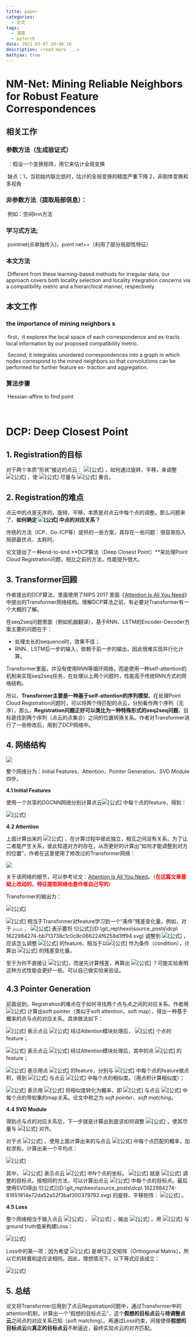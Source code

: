 ```yaml
---
title: paper
categories:
  - 论文
tags:
  - 深度
  - pytorch
date: 2021-03-07 20:48:16
description: <read more ...>
mathjax: true
---
```




# NM-Net: Mining Reliable Neighbors for Robust Feature Correspondences

## 相关工作

### 参数方法（生成验证式）

​			：假设一个变换矩阵，用它来估计全局变换

​				缺点：1，当初始内联比低时，估计的全局变换的精度严重下降 2，非刚体变换和多视角

### 非参数方法（提取局部信息）：

​			例如：空间knn方法

### 学习式方法;

​			pointnet(点单独传入)，point net++（利用了部分局部性特征）

### 本文方法

​			Different from these learning-based methods for irregular data, our approach covers both locality selection and locality integration concerns via a compatibility metric and a hierarchical manner, respectively.



##  本文工作

### the importance of mining neighbors s

​		first，it explores the local space of each correspondence and ex-tracts local information by our proposed compatibility metric. 

​	    Second, it integrates unordered correspondences into a graph in which nodes correspond to the mined neighbors so that convolutions can be performed for further feature ex-
traction and aggregation.

### 算法步骤

​		Hessian-affine to find point

​		




# DCP: Deep Closest Point

## 1\. Registration的目标

对于两个本质“形状”接近的点云： ![[公式]](D:\git_rep\hexo\source\_posts\dcp\1622984274-277b4891c53bdc722638e8e9dcb2bede.svg) ，如何通过旋转、平移，来调整 ![[公式]](D:\git_rep\hexo\source\_posts\dcp\1622984274-bb713738c1c0c8c066224f6258d3ff94.svg) ，使 ![[公式]](D:\git_rep\hexo\source\_posts\dcp\1622984274-bb713738c1c0c8c066224f6258d3ff94.svg) 尽量与 ![[公式]](D:\git_rep\hexo\source\_posts\dcp\1622984274-5080b1a67cc21b4d7d0e758935e59275.svg) 重合。

## 2\. Registration的难点

点云中的点是无序的。旋转、平移，本质是对点云中每个点的调整。那么问题来了，**如何确定 ![[公式]](D:\git_rep\hexo\source\_posts\dcp\1622984274-277b4891c53bdc722638e8e9dcb2bede.svg) 中点的对应关系？**

传统的方法（ICP、Go-ICP等）提供的一些方案，其存在一些问题：很容易陷入局部最优点、太耗时。

论文提出了一种end-to-end **DCP算法（Deep Closest Point）**来处理Point Cloud Registration问题，相比之前的方法，性能提升很大。

## 3\. Transformer回顾

作者提出的DCP算法，里面使用了NIPS 2017 里面《[Attention Is All You Need](https://link.zhihu.com/?target=https%3A//papers.nips.cc/paper/7181-attention-is-all-you-need.pdf)》中提出的Transformer网络结构。理解DCP算法之前，有必要对Transformer有一个大概的了解。

在seq2seq问题里面（例如机器翻译），基于RNN、LSTM的Encoder-Decoder方案主要的问题在于：

*   处理太长的sequence时，效果不佳；
*   RNN、LSTM后一步的输入，依赖于前一步的输出，因此很难实现并行化计算。

Transformer里面，并没有使用RNN等循环网络，而是使用一种self-attention的机制来实现seq2seq任务，在处理以上两个问题时，性能高于传统RNN方式的网络结构。

所以，**Transformer主要是一种基于self-attention的序列模型**。在处理Point Cloud Registration问题时，可以将两个待匹配的点云，分别看作两个序列（无序），那么，**Registration问题正好可以类比为一种特殊形式的seq2seq问题**，目标是找到两个序列（点云的点集合）之间的位置转换关系。作者对Transformer进行了一些修改后，用到了DCP网络中。

## 4\. 网络结构

![](D:\git_rep\hexo\source\_posts\dcp\1622984274-c409f6e011c8167c9987c833ee30741f.jpg)

  

整个网络分为：Initial Features、Attention、Pointer Generation、SVD Module四步。

**4.1 Initial Features**

使用一个共享的DGCNN网络分别计算点云![[公式]](D:\git_rep\hexo\source\_posts\dcp\1622984274-c731c61e4db30fe277feae2d2d9dcd96.svg) 中每个点的feature，得到：

![[公式]](D:\git_rep\hexo\source\_posts\dcp\1622984274-609d2f97d086e3aa296ed99f3e6e5468.svg)

**4.2 Attention**

上面计算出来的 ![[公式]](D:\git_rep\hexo\source\_posts\dcp\1622984274-28103a1bd3ae33c23cae4479974c3664.svg) ，在计算过程中彼此独立，相互之间没有关系。为了让二者能产生关系，彼此知道对方的存在，从而更好的计算出“如何才能调整到对方的位置“，作者在这里使用了修改过的Transformer网络：

![](D:\git_rep\hexo\source\_posts\dcp\1622984274-ee0f2fb4cc2ec5b2d11de90461246a01.jpg)

关于该网络的细节，可以参考论文：[Attention Is All You Need](https://link.zhihu.com/?target=https%3A//papers.nips.cc/paper/7181-attention-is-all-you-need.pdf)。（<strong style="color:red;">在这篇文章基础上改动的，特征提取网络也是作者自己写的</strong>）

Transformer的输出为：

![[公式]](D:\git_rep\hexo\source\_posts\dcp\1622984274-3f38b8862d04e75052fe8176b6fecc09.svg)

![[公式]](D:\git_rep\hexo\source\_posts\dcp\1622984274-a84b1e00ae490f5dbf83f19fced51508.svg) 相当于Transformer对feature学习到一个“条件”残差变化量。例如，对于 <img src="D:\git_rep\hexo\source\_posts\dcp\1622984274-3617a6b36361f59948a10177e31d5c4a.svg" alt="[公式]" style="zoom:50%;" /> ， ![[公式]](D:\git_rep\hexo\source\_posts\dcp\1622984274-31799e50d252f85e8ae6b0f42fe2c003.svg) 表示要将 ![[公式]](D:\git_rep\hexo\source\_posts\dcp\  1622984274-bb713738c1c0c8c066224f6258d3ff94.svg) 调整到 ![[公式]](D:\git_rep\hexo\source\_posts\dcp\1622984274-5080b1a67cc21b4d7d0e758935e59275.svg) ，应该怎么调整 ![[公式]](D:\git_rep\hexo\source\_posts\dcp\1622984274-bb713738c1c0c8c066224f6258d3ff94.svg) 的feature。相当于以![[公式]](D:\git_rep\hexo\source\_posts\dcp\1622984274-879d55cfa66fc21c94c02718d5a6d59b.svg) 作为条件（condition），计算出 ![[公式]](D:\git_rep\hexo\source\_posts\dcp\1622984274-3617a6b36361f59948a10177e31d5c4a.svg) 的残差变化量。

至于为何不直接让 ![[公式]](D:\git_rep\hexo\source\_posts\dcp\1622984274-73193c0950cb5d7cf396f6b2110a46dc.svg)，而是先计算残差，再算出 ![[公式]](D:\git_rep\hexo\source\_posts\dcp\1622984274-2a541b4c61150e11214f6619f7bd2fe8.svg) ？可能实验表明这种方式性能会更好一些。可以自己做实验来验证。

## 4.3 Pointer Generation

前面说到，Registration的难点在于如何寻找两个点与点之间的对应关系。作者用 ![[公式]](D:\git_rep\hexo\source\_posts\dcp\1622984274-a48eddaf286db4872158974ed318daef.svg) 计算出soft pointer（类似于soft attention，soft map），得出一种基于概率的点与点的对应关系。具体做法如下：

![[公式]](D:\git_rep\hexo\source\_posts\dcp\1622984274-f8af6066202be014a545014d3b65a8eb.svg) 表示点云 ![[公式]](D:\git_rep\hexo\source\_posts\dcp\1622984274-5080b1a67cc21b4d7d0e758935e59275.svg) 经过Attention模块处理后， ![[公式]](D:\git_rep\hexo\source\_posts\dcp\1622984274-390824601cf6d50933744af0e4ccf208.svg) 个点的feature；

![[公式]](D:\git_rep\hexo\source\_posts\dcp\1622984274-2e23416afee0a9fd25a075f8966a7f5b.svg) 表示点云 ![[公式]](D:\git_rep\hexo\source\_posts\dcp\1622984274-bb713738c1c0c8c066224f6258d3ff94.svg) 经过Attention模块处理后，其中的点 ![[公式]](D:\git_rep\hexo\source\_posts\dcp\1622984274-55abd6ee2c07065bfd8875b4e79a1cf9.svg) 的feature；

![[公式]](D:\git_rep\hexo\source\_posts\dcp\1622984274-7dc446e74a05c1dabb096d994b62403d.svg) 表示用点 ![[公式]](D:\git_rep\hexo\source\_posts\dcp\1622984274-55abd6ee2c07065bfd8875b4e79a1cf9.svg) 的feature，分别与 ![[公式]](D:\git_rep\hexo\source\_posts\dcp\1622984274-fd3c128aef8aadfdf6ab67cc8e5eb460.svg) 中每个点的feature做点积，得到 ![[公式]](D:\git_rep\hexo\source\_posts\dcp\1622984274-55abd6ee2c07065bfd8875b4e79a1cf9.svg) 与点云 ![[公式]](D:\git_rep\hexo\source\_posts\dcp\1622984274-5080b1a67cc21b4d7d0e758935e59275.svg) 中每个点的相似度。（用点积计算相似度）；

![[公式]](D:\git_rep\hexo\source\_posts\dcp\1622984274-1fcb8c047623145c678836623ec9a240.svg) 表示用 ![[公式]](D:\git_rep\hexo\source\_posts\dcp\1622984274-22158e2e6be1860c96524ad8b1436a2a.svg) 将相似度转化为概率，即 ![[公式]](D:\git_rep\hexo\source\_posts\dcp\1622984274-55abd6ee2c07065bfd8875b4e79a1cf9.svg) 与点云 ![[公式]](D:\git_rep\hexo\source\_posts\dcp\1622984274-5080b1a67cc21b4d7d0e758935e59275.svg) 中每个点的带权重的map关系。论文中称之为 _soft pointer、soft matching_。

**4.4 SVD Module**

得到点与点的对应关系后，下一步就是计算出到底该如何调整 ![[公式]](D:\git_rep\hexo\source\_posts\dcp\1622984274-bb713738c1c0c8c066224f6258d3ff94.svg) ，使其尽量与 ![[公式]](D:\git_rep\hexo\source\_posts\dcp\1622984274-5080b1a67cc21b4d7d0e758935e59275.svg) 对齐。

对于点 ![[公式]](D:\git_rep\hexo\source\_posts\dcp\1622984274-55abd6ee2c07065bfd8875b4e79a1cf9.svg) ，使用上面计算出来的与点云 ![[公式]](D:\git_rep\hexo\source\_posts\dcp\1622984274-5080b1a67cc21b4d7d0e758935e59275.svg) 中每个点匹配的概率，加权求和，计算出来一个平均点：

![[公式]](D:\git_rep\hexo\source\_posts\dcp\1622984274-499842f8e348e5dcb121fbd3112691a1.svg)

其中， ![[公式]](D:\git_rep\hexo\source\_posts\dcp\1622984274-a58eef5e90227bfc61bdd11835af4d81.svg) 表示点云 ![[公式]](D:\git_rep\hexo\source\_posts\dcp\1622984274-5080b1a67cc21b4d7d0e758935e59275.svg) 中N个点的坐标。 ![[公式]](D:\git_rep\hexo\source\_posts\dcp\1622984274-ff3b399485568c1abcd79f34d4ebcf3f.svg) 就是 ![[公式]](D:\git_rep\hexo\source\_posts\dcp\1622984274-55abd6ee2c07065bfd8875b4e79a1cf9.svg) 调整的目标点。按相同的方法，可以计算出点云 ![[公式]](D:\git_rep\hexo\source\_posts\dcp\1622984274-bb713738c1c0c8c066224f6258d3ff94.svg) 中每个点的目标点。最后使用SVD得出 ![[公式]](D:\git_rep\hexo\source\_posts\dcp\ 1622984274-81651914e72da52a52f3baf300379792.svg) 的旋转、平移矩阵： ![[公式]](D:\git_rep\hexo\source\_posts\dcp\1622984274-04e729b6b46ae88ef4a7c80ada1f5615.svg) 。

**4.5 Loss**

整个网络相当于输入点云 ![[公式]](D:\git_rep\hexo\source\_posts\dcp\1622984274-bb713738c1c0c8c066224f6258d3ff94.svg) 、 ![[公式]](D:\git_rep\hexo\source\_posts\dcp\1622984274-5080b1a67cc21b4d7d0e758935e59275.svg) ，输出 ![[公式]](D:\git_rep\hexo\source\_posts\dcp\1622984274-04e729b6b46ae88ef4a7c80ada1f5615.svg) 。用 ![[公式]](D:\git_rep\hexo\source\_posts\dcp\1622984274-04e729b6b46ae88ef4a7c80ada1f5615.svg) 与ground truth值来构建Loss：

![[公式]](D:\git_rep\hexo\source\_posts\dcp\1622984274-54d733a26a690e190d1f020006f710d7.svg)

Loss中的第一项：因为希望 ![[公式]](D:\git_rep\hexo\source\_posts\dcp\1622984274-e645338ac2b74527c2f0e18e15138f50.svg) 是单位正交矩阵（Orthogonal Matrix），所以它的转置和逆应该相同。因此，理想情况下，以下等式应该成立：

![[公式]](D:\git_rep\hexo\source\_posts\dcp\1622984274-654ceab18a1a115b4d3561c77be25329.svg)

## 5\. 总结

论文将Transformer应用到了点云Registration问题中，通过Transformer中的attention机制，计算出一个“假想的目标点云“，这个**假想的目标点云**与**待调整点云**之间点的对应关系已知（soft matching）。再通过Loss约束，间接使得**假想的目标点云**向**真正的目标点云**不断逼近，最终实现点云的对齐匹配。



